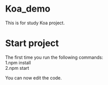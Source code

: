 # Koa_demo
This is for study Koa project.

# Start project

The first time you run the following commands:<br /> 
  1.npm install<br /> 
  2.npm start
  
You can now edit the code.
